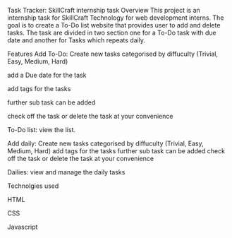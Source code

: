 Task Tracker: SkillCraft internship task
Overview
This project is an internship task for SkillCraft Technology for web development interns. The goal is to create a To-Do list website that provides user to add and delete tasks. The task are divided in two section one for a To-Do task with due date and another for Tasks which repeats daily.

Features
Add To-Do:
Create new tasks categorised by diffuculty (Trivial, Easy, Medium, Hard)

add a Due date for the task

add tags for the tasks

further sub task can be added

check off the task or delete the task at your convenience

To-Do list: view the list.

Add daily:
Create new tasks categorised by diffuculty (Trivial, Easy, Medium, Hard)
add tags for the tasks
further sub task can be added
check off the task or delete the task at your convenience

Dailies: view and manage the daily tasks

Technolgies used

HTML

CSS

Javascript
